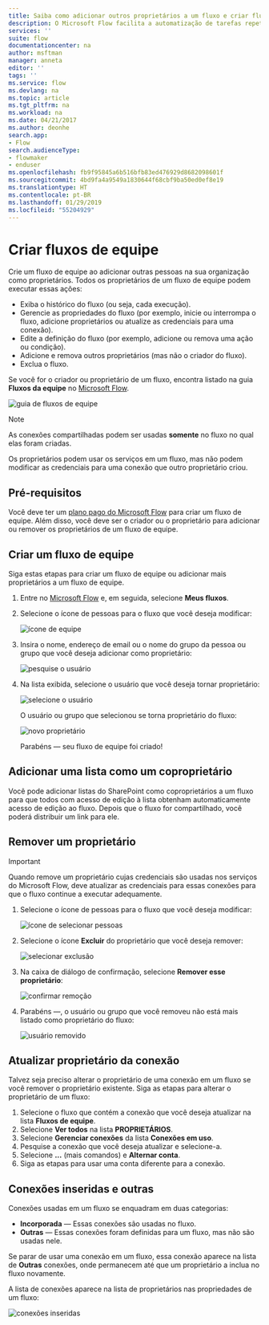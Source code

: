 ```yaml
---
title: Saiba como adicionar outros proprietários a um fluxo e criar fluxos de equipe | Microsoft Docs
description: O Microsoft Flow facilita a automatização de tarefas repetitivas. Você pode adicionar usuários ou grupos como proprietários e colaborar com eles para criar e gerenciar fluxos.
services: ''
suite: flow
documentationcenter: na
author: msftman
manager: anneta
editor: ''
tags: ''
ms.service: flow
ms.devlang: na
ms.topic: article
ms.tgt_pltfrm: na
ms.workload: na
ms.date: 04/21/2017
ms.author: deonhe
search.app:
- Flow
search.audienceType:
- flowmaker
- enduser
ms.openlocfilehash: fb9f95845a6b516bfb83ed476929d8682098601f
ms.sourcegitcommit: 4bd9fa4a9549a1830644f68cbf9ba50ed0ef8e19
ms.translationtype: HT
ms.contentlocale: pt-BR
ms.lasthandoff: 01/29/2019
ms.locfileid: "55204929"
---
```

# <a name="create-team-flows"></a>Criar fluxos de equipe
Crie um fluxo de equipe ao adicionar outras pessoas na sua organização como proprietários. Todos os proprietários de um fluxo de equipe podem executar essas ações:

* Exiba o histórico do fluxo (ou seja, cada execução).
* Gerencie as propriedades do fluxo (por exemplo, inicie ou interrompa o fluxo, adicione proprietários ou atualize as credenciais para uma conexão).
* Edite a definição do fluxo (por exemplo, adicione ou remova uma ação ou condição).
* Adicione e remova outros proprietários (mas não o criador do fluxo).
* Exclua o fluxo.

Se você for o criador ou proprietário de um fluxo, encontra listado na guia **Fluxos da equipe** no [Microsoft Flow](https://flow.microsoft.com).

![guia de fluxos de equipe](./media/create-team-flows/addowner5.png)

> [!NOTE]
> As conexões compartilhadas podem ser usadas **somente** no fluxo no qual elas foram criadas.
> 
> 

Os proprietários podem usar os serviços em um fluxo, mas não podem modificar as credenciais para uma conexão que outro proprietário criou.

## <a name="prerequisites"></a>Pré-requisitos
Você deve ter um [plano pago do Microsoft Flow](https://flow.microsoft.com/pricing/) para criar um fluxo de equipe. Além disso, você deve ser o criador ou o proprietário para adicionar ou remover os proprietários de um fluxo de equipe.

## <a name="create-a-team-flow"></a>Criar um fluxo de equipe
Siga estas etapas para criar um fluxo de equipe ou adicionar mais proprietários a um fluxo de equipe.

1. Entre no [Microsoft Flow](https://flow.microsoft.com) e, em seguida, selecione **Meus fluxos**.
2. Selecione o ícone de pessoas para o fluxo que você deseja modificar:
   
    ![ícone de equipe](./media/create-team-flows/addowner1.png)
3. Insira o nome, endereço de email ou o nome do grupo da pessoa ou grupo que você deseja adicionar como proprietário:
   
    ![pesquise o usuário](./media/create-team-flows/addowner2.png)
4. Na lista exibida, selecione o usuário que você deseja tornar proprietário:
   
    ![selecione o usuário](./media/create-team-flows/addowner3.png)
   
     O usuário ou grupo que selecionou se torna proprietário do fluxo:
   
    ![novo proprietário](./media/create-team-flows/addowner4.png)
   
     Parabéns &mdash; seu fluxo de equipe foi criado!

## <a name="add-a-list-as-a-co-owner"></a>Adicionar uma lista como um coproprietário

Você pode adicionar listas do SharePoint como coproprietários a um fluxo para que todos com acesso de edição à lista obtenham automaticamente acesso de edição ao fluxo. Depois que o fluxo for compartilhado, você poderá distribuir um link para ele.

## <a name="remove-an-owner"></a>Remover um proprietário

> [!IMPORTANT]
> Quando remove um proprietário cujas credenciais são usadas nos serviços do Microsoft Flow, deve atualizar as credenciais para essas conexões para que o fluxo continue a executar adequamente.
> 
> 

1. Selecione o ícone de pessoas para o fluxo que você deseja modificar:
   
    ![ícone de selecionar pessoas](./media/create-team-flows/removeowner1.png)
2. Selecione o ícone **Excluir** do proprietário que você deseja remover:
   
    ![selecionar exclusão](./media/create-team-flows/removeowner2.png)
3. Na caixa de diálogo de confirmação, selecione **Remover esse proprietário**:
   
    ![confirmar remoção](./media/create-team-flows/removeowner3.png)
4. Parabéns &mdash;, o usuário ou grupo que você removeu não está mais listado como proprietário do fluxo:
   
    ![usuário removido](./media/create-team-flows/removeowner4.png)


## <a name="update-connection-owner"></a>Atualizar proprietário da conexão

Talvez seja preciso alterar o proprietário de uma conexão em um fluxo se você remover o proprietário existente. Siga as etapas para alterar o proprietário de um fluxo:

1. Selecione o fluxo que contém a conexão que você deseja atualizar na lista **Fluxos de equipe**.
1. Selecione **Ver todos** na lista **PROPRIETÁRIOS**.
1. Selecione **Gerenciar conexões** da lista **Conexões em uso**.
1. Pesquise a conexão que você deseja atualizar e selecione-a.
1. Selecione **...** (mais comandos) e **Alternar conta**.
1. Siga as etapas para usar uma conta diferente para a conexão.

## <a name="embedded-and-other-connections"></a>Conexões inseridas e outras

Conexões usadas em um fluxo se enquadram em duas categorias:

* **Incorporada** &mdash; Essas conexões são usadas no fluxo.
* **Outras** &mdash; Essas conexões foram definidas para um fluxo, mas não são usadas nele.

Se parar de usar uma conexão em um fluxo, essa conexão aparece na lista de **Outras** conexões, onde permanecem até que um proprietário a inclua no fluxo novamente.

A lista de conexões aparece na lista de proprietários nas propriedades de um fluxo:

![conexões inseridas](./media/create-team-flows/embeddedconnections.png)

